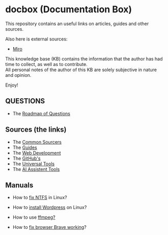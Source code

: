 # docbox (Documentation Box)

This repository contains an useful links on articles, guides and other sources.

Also here is external sources:

- [Miro](https://miro.com/app/board/uXjVP_iNkPE=/)

This knowledge base (KB) contains the information that the author has had time to collect, as well as to contribute. \
All personal notes of the author of this KB are solely subjective in nature and opinion.

Enjoy!

## QUESTIONS

- The [Roadmap of Questions](./questions/questions.md)

## Sources (the links)

- The [Common Sourcers](./sources_links/common_sources.md)
- The [Guides](./sources_links/guides.md)
- The [Web Development](./sources_links/web_development.md)
- The [GitHub's](./sources_links/githubs.md)
- The [Universal Tools](./sources_links/universal_tools.md)
- The [AI Assistent Tools](./sources_links/ai_assistant_tools.md)

## Manuals

- How to [fix NTFS](./manuals/how-to-fix-ntfs-in-linux.md) in Linux?

- How to [install Wordpress](./manuals/how-to-install-wordpress-on-linux.md) on Linux?

- How to use [ffmpeg?](./manuals/how-to-use-ffmpeg.md)

- How to [fix browser Brave working](./manuals/how-to-fix-browser-brave-working.md)?
